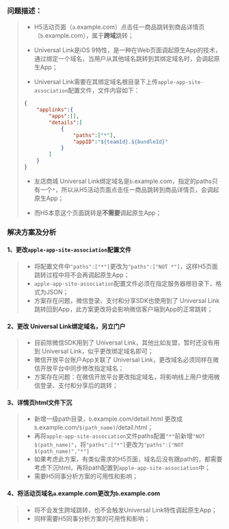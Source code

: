 ### 问题描述：

> - H5活动页面（```a```.example.com）点击任一商品跳转到商品详情页（```b```.example.com），属于**跨域**跳转；
>
> - Universal Link是iOS 9特性，是一种在Web页面调起原生App的技术，通过绑定一个域名，当用户从其他域名跳转到其绑定域名时，会调起原生App；
>
> - Universal Link需要在其绑定域名根目录下上传```apple-app-site-association```配置文件，文件内容如下：
> ```json
> {
>     "applinks":{
>         "apps":[],
>         "details":[
>             {
>                 "paths":["*"],
>                 "appID":"${teamId}.${bundleId}"
>             }
>         ]
>     }
> }
> ```
>
> - 友店商城 Universal Link绑定域名是```b```.example.com，指定的paths只有一个```*```，所以从H5活动页面点击任一商品跳转到商品详情页，会调起原生App；
>
> - 而H5本意这个页面跳转是**不需要**调起原生App；

### 解决方案及分析
#### 1、更改```apple-app-site-association```配置文件
> - 将配置文件中```"paths":["*"]```更改为```"paths":["NOT *"]```，这样H5页面跳转过程中将不会再调起原生App；
> - ```apple-app-site-association```配置文件必须在指定服务器根目录下，格式为JSON；
> - 方案存在问题，微信登录、支付和分享SDK也使用到了 Universal Link跳转回到App，此方案更改将会影响微信客户端到App的正常跳转；

#### 2、更改 Universal Link绑定域名，另立门户
> - 目前除微信SDK用到了 Universal Link，其他比如友盟，暂时还没有用到 Universal Link，似乎更改绑定域名即可；
> - 微信开放平台账户App关联了 Universal Link，更改域名必须同样在微信开放平台中同步修改指定域名；
> - 方案存在问题：在微信开放平台更改指定域名，将影响线上用户使用微信登录、支付和分享后的跳转；

#### 3、详情页html文件下沉
> - 新增一级path目录，```b```.example.com/detail.html 更改成```b```.example.com/```$(path_name)```/detail.html；
> - 再将```apple-app-site-association```文件paths配置```"*"```前新增```"NOT $(path_name)"```，将```"paths":["*"]```更改为```"paths":["NOT $(path_name)","*"]```
> - 如果考虑此方案，有类似需求的H5页面，域名后没有跟path的，都需要考虑下沉html，再将path配置到```apple-app-site-association```中；
> - 需要H5同事分析方案的可用性和影响；

#### 4、将活动页域名```a```.example.com更改为```b```.example.com
> - 将不会发生跨域跳转，也不会触发Universal Link特性调起原生App；
> - 同样需要H5同事分析方案的可用性和影响；